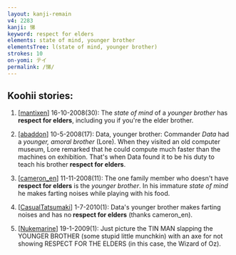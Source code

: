 ```yaml
---
layout: kanji-remain
v4: 2283
kanji: 悌
keyword: respect for elders
elements: state of mind, younger brother
elementsTree: l(state of mind, younger brother)
strokes: 10
on-yomi: テイ
permalink: /悌/
---
```


## Koohii stories: 

1) [<a href="http://kanji.koohii.com/profile/mantixen">mantixen</a>] 16-10-2008(30): The <em>state of mind</em> of a <em>younger brother</em> has<strong> respect for elders</strong>, including you if you&#039;re the elder brother.

2) [<a href="http://kanji.koohii.com/profile/abaddon">abaddon</a>] 10-5-2008(17): Data, younger brother: Commander <em>Data</em> had a <em>younger, amoral brother</em> (Lore). When they visited an old computer museum, Lore remarked that he could compute much faster than the machines on exhibition. That&#039;s when Data found it to be his duty to teach his brother <strong>respect for elders</strong>.

3) [<a href="http://kanji.koohii.com/profile/cameron_en">cameron_en</a>] 11-11-2008(11): The one family member who doesn&#039;t have<strong> respect for elders</strong> is the <em>younger brother</em>. In his immature <em>state of mind</em> he makes farting noises while playing with his food.

4) [<a href="http://kanji.koohii.com/profile/CasualTatsumaki">CasualTatsumaki</a>] 1-7-2010(1): Data&#039;s younger brother makes farting noises and has no<strong> respect for elders</strong> (thanks cameron_en).

5) [<a href="http://kanji.koohii.com/profile/Nukemarine">Nukemarine</a>] 19-1-2009(1): Just picture the TIN MAN slapping the YOUNGER BROTHER (some stupid little munchkin) with an axe for not showing RESPECT FOR THE ELDERS (in this case, the Wizard of Oz).

